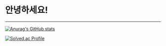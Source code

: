 안녕하세요!
==
---
[![Anurag's GitHub stats](https://github-readme-stats.vercel.app/api?username=zanke27)](https://github.com/anuraghazra/github-readme-stats)

[![Solved.ac Profile](http://mazassumnida.wtf/api/v2/generate_badge?boj=zanke27)](https://solved.ac/zanke27/)
